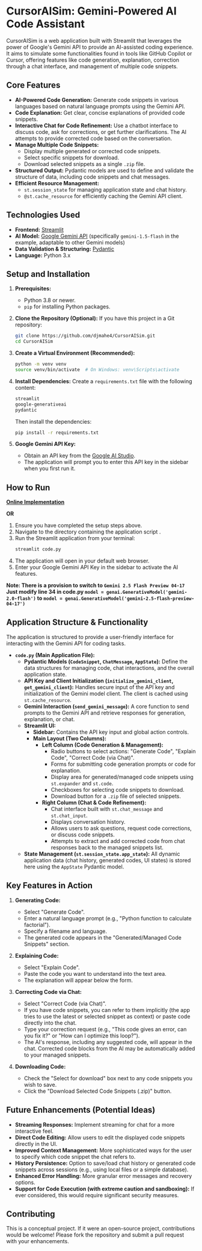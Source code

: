 # CursorAISim: Gemini-Powered AI Code Assistant

CursorAISim is a web application built with Streamlit that leverages the power of Google's Gemini API to provide an AI-assisted coding experience. It aims to simulate some functionalities found in tools like GitHub Copilot or Cursor, offering features like code generation, explanation, correction through a chat interface, and management of multiple code snippets.

## Core Features

*   **AI-Powered Code Generation:** Generate code snippets in various languages based on natural language prompts using the Gemini API.
*   **Code Explanation:** Get clear, concise explanations of provided code snippets.
*   **Interactive Chat for Code Refinement:** Use a chatbot interface to discuss code, ask for corrections, or get further clarifications. The AI attempts to provide corrected code based on the conversation.
*   **Manage Multiple Code Snippets:**
    *   Display multiple generated or corrected code snippets.
    *   Select specific snippets for download.
    *   Download selected snippets as a single `.zip` file.
*   **Structured Output:** Pydantic models are used to define and validate the structure of data, including code snippets and chat messages.
*   **Efficient Resource Management:**
    *   `st.session_state` for managing application state and chat history.
    *   `@st.cache_resource` for efficiently caching the Gemini API client.

## Technologies Used

*   **Frontend:** [Streamlit](https://streamlit.io/)
*   **AI Model:** [Google Gemini API](https://ai.google.dev/docs/gemini_api_overview) (specifically `gemini-1.5-flash` in the example, adaptable to other Gemini models)
*   **Data Validation & Structuring:** [Pydantic](https://docs.pydantic.dev/)
*   **Language:** Python 3.x

## Setup and Installation

1.  **Prerequisites:**
    *   Python 3.8 or newer.
    *   `pip` for installing Python packages.

2.  **Clone the Repository (Optional):**
    If you have this project in a Git repository:
    ```bash
    git clone https://github.com/djmahe4/CursorAISim.git
    cd CursorAISim
    ```

3.  **Create a Virtual Environment (Recommended):**
    ```bash
    python -m venv venv
    source venv/bin/activate  # On Windows: venv\Scripts\activate
    ```

4.  **Install Dependencies:**
    Create a `requirements.txt` file with the following content:
    ```txt
    streamlit
    google-generativeai
    pydantic
    ```
    Then install the dependencies:
    ```bash
    pip install -r requirements.txt
    ```

5.  **Google Gemini API Key:**
    *   Obtain an API key from the [Google AI Studio](https://aistudio.google.com/app/apikey).
    *   The application will prompt you to enter this API key in the sidebar when you first run it.

## How to Run

**[Online Implementation](https://cursoraisimulator.streamlit.app/)**

**OR**

1.  Ensure you have completed the setup steps above.
2.  Navigate to the directory containing the application script .
3.  Run the Streamlit application from your terminal:
    ```bash
    streamlit code.py 
    ```
4.  The application will open in your default web browser.
5.  Enter your Google Gemini API Key in the sidebar to activate the AI features.

**Note: There is a provision to switch to ```Gemini 2.5 Flash Preview 04-17``` Just modify line 34 in code.py ```model = genai.GenerativeModel('gemini-2.0-flash')``` to ```model = genai.GenerativeModel('gemini-2.5-flash-preview-04-17')```**

## Application Structure & Functionality

The application is structured to provide a user-friendly interface for interacting with the Gemini API for coding tasks.

*   **`code.py` (Main Application File):**
    *   **Pydantic Models (`CodeSnippet`, `ChatMessage`, `AppState`):** Define the data structures for managing code, chat interactions, and the overall application state.
    *   **API Key and Client Initialization (`initialize_gemini_client`, `get_gemini_client`):** Handles secure input of the API key and initialization of the Gemini model client. The client is cached using `st.cache_resource`.
    *   **Gemini Interaction (`send_gemini_message`):** A core function to send prompts to the Gemini API and retrieve responses for generation, explanation, or chat.
    *   **Streamlit UI:**
        *   **Sidebar:** Contains the API key input and global action controls.
        *   **Main Layout (Two Columns):**
            *   **Left Column (Code Generation & Management):**
                *   Radio buttons to select actions: "Generate Code", "Explain Code", "Correct Code (via Chat)".
                *   Forms for submitting code generation prompts or code for explanation.
                *   Display area for generated/managed code snippets using `st.expander` and `st.code`.
                *   Checkboxes for selecting code snippets to download.
                *   Download button for a `.zip` file of selected snippets.
            *   **Right Column (Chat & Code Refinement):**
                *   Chat interface built with `st.chat_message` and `st.chat_input`.
                *   Displays conversation history.
                *   Allows users to ask questions, request code corrections, or discuss code snippets.
                *   Attempts to extract and add corrected code from chat responses back to the managed snippets list.
    *   **State Management (`st.session_state.app_state`):** All dynamic application data (chat history, generated codes, UI states) is stored here using the `AppState` Pydantic model.

## Key Features in Action

1.  **Generating Code:**
    *   Select "Generate Code".
    *   Enter a natural language prompt (e.g., "Python function to calculate factorial").
    *   Specify a filename and language.
    *   The generated code appears in the "Generated/Managed Code Snippets" section.

2.  **Explaining Code:**
    *   Select "Explain Code".
    *   Paste the code you want to understand into the text area.
    *   The explanation will appear below the form.

3.  **Correcting Code via Chat:**
    *   Select "Correct Code (via Chat)".
    *   If you have code snippets, you can refer to them implicitly (the app tries to use the latest or selected snippet as context) or paste code directly into the chat.
    *   Type your correction request (e.g., "This code gives an error, can you fix it?" or "How can I optimize this loop?").
    *   The AI's response, including any suggested code, will appear in the chat. Corrected code blocks from the AI may be automatically added to your managed snippets.

4.  **Downloading Code:**
    *   Check the "Select for download" box next to any code snippets you wish to save.
    *   Click the "Download Selected Code Snippets (.zip)" button.

## Future Enhancements (Potential Ideas)

*   **Streaming Responses:** Implement streaming for chat for a more interactive feel.
*   **Direct Code Editing:** Allow users to edit the displayed code snippets directly in the UI.
*   **Improved Context Management:** More sophisticated ways for the user to specify which code snippet the chat refers to.
*   **History Persistence:** Option to save/load chat history or generated code snippets across sessions (e.g., using local files or a simple database).
*   **Enhanced Error Handling:** More granular error messages and recovery options.
*   **Support for Code Execution (with extreme caution and sandboxing):** If ever considered, this would require significant security measures.

## Contributing

This is a conceptual project. If it were an open-source project, contributions would be welcome! Please fork the repository and submit a pull request with your enhancements.
